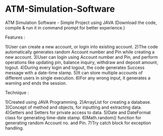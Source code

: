 # ATM-Simulation-Software

ATM Simulation Software - Simple Project using JAVA (Download the code, compile & run it in command prompt for better experience.)

Features :

1)User can create a new account, or login into existing account.
2)The code automatically generates random Account number and Pin while creating a new account.
3)User can login using Account number and Pin, and perform operations like updating pin, balance inquiry, withdraw and deposit amount, logout.
4)During every login and logout, the code generates Success message with a date-time stamp.
5)It can store multiple accounts of different users in single execution.
6)For any wrong input, it generates a warning and ends the session.

Technique :

1)Created using JAVA Programming.
2)ArrayList for creating a database.
3)Concept of method and objects, for inputting and extracting data.
4)Getters and Setters for private access to data.
5)Date and DateFormat class for generating time-date stamp.
6)Math.random() function for generating random Account no. and Pin.
7)Try catch block for exception handling.







